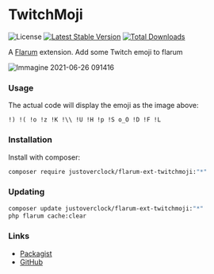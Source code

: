 # TwitchMoji

![License](https://img.shields.io/badge/license-MIT-blue.svg) [![Latest Stable Version](https://img.shields.io/packagist/v/justoverclock/flarum-ext-twitchmoji.svg)](https://packagist.org/packages/justoverclock/flarum-ext-twitchmoji) [![Total Downloads](https://img.shields.io/packagist/dt/justoverclock/flarum-ext-twitchmoji.svg)](https://packagist.org/packages/justoverclock/flarum-ext-twitchmoji)

A [Flarum](https://flarum.it) extension. Add some Twitch emoji to flarum

![Immagine 2021-06-26 091416](https://user-images.githubusercontent.com/79002016/123505473-91b92800-d65f-11eb-9975-7b1bd14b3509.png)

### Usage
The actual code will display the emoji as the image above:

``` !) !( !o !z !K !\\ !U !H !p !S o_O !D !F !L ```

### Installation

Install with composer:

```sh
composer require justoverclock/flarum-ext-twitchmoji:"*"
```

### Updating

```sh
composer update justoverclock/flarum-ext-twitchmoji:"*"
php flarum cache:clear
```

### Links

- [Packagist](https://packagist.org/packages/justoverclock/flarum-ext-twitchmoji)
- [GitHub](https://github.com/justoverclockl/flarum-ext-twitchmoji)

